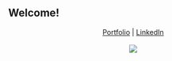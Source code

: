 ## Welcome!

<p align="center">
  <a href="http://tedpeters.herokuapp.com/">Portfolio</a> |
  <a href="https://www.linkedin.com/in/tedpeters/">LinkedIn</a> 
  <br><br>
  <img src="https://media.giphy.com/media/3D5zx7qmZIxxwyCszC/giphy.gif">
</p>

